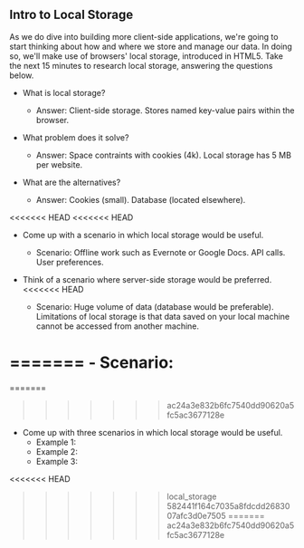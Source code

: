 ## Intro to Local Storage

As we do dive into building more client-side applications, we're going to start thinking about how and where we store and manage our data. In doing so, we'll make use of browsers' local storage, introduced in HTML5. Take the next 15 minutes to research local storage, answering the questions below.

- What is local storage?
  - Answer:
  Client-side storage. Stores named key-value pairs within the browser.

- What problem does it solve?
  - Answer:
  Space contraints with cookies (4k). Local storage has 5 MB per website.

- What are the alternatives?
  - Answer:
  Cookies (small). Database (located elsewhere).

<<<<<<< HEAD
<<<<<<< HEAD
- Come up with a scenario in which local storage would be useful.
  - Scenario:
  Offline work such as Evernote or Google Docs. API calls. User preferences.

- Think of a scenario where server-side storage would be preferred.
<<<<<<< HEAD
  - Scenario:
  Huge volume of data (database would be preferable). Limitations of local storage is that data saved on your local machine cannot be accessed from another machine.


=======
    - Scenario:
=======
=======
>>>>>>> ac24a3e832b6fc7540dd90620a5fc5ac3677128e
- Come up with three scenarios in which local storage would be useful.
    - Example 1:
    - Example 2:
    - Example 3:

<<<<<<< HEAD
>>>>>>> local_storage
>>>>>>> 582441f164c7035a8fdcdd2683007afc3d0e7505
=======
>>>>>>> ac24a3e832b6fc7540dd90620a5fc5ac3677128e
